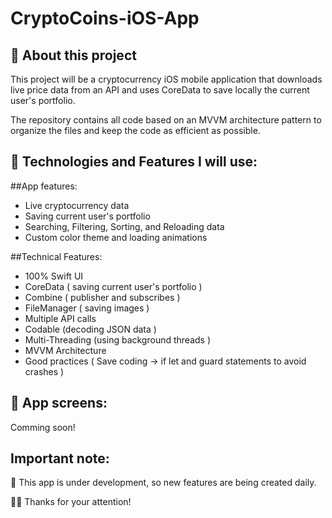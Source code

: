 # CryptoCoins-iOS-App

## 📱 About this project
This project will be a cryptocurrency iOS mobile application that downloads live price data from an API and uses CoreData to save locally the current user's portfolio.

The repository contains all code based on an MVVM architecture pattern to organize the files and keep the code as efficient as possible.

##  🤔 Technologies and Features I will use:

##App features:
* Live cryptocurrency data
* Saving current user's portfolio
* Searching, Filtering, Sorting, and Reloading data
* Custom color theme and loading animations

##Technical Features:
* 100% Swift UI
* CoreData ( saving current user's portfolio )
* Combine ( publisher and subscribes )
* FileManager ( saving images )
* Multiple API calls
* Codable (decoding JSON data )
* Multi-Threading (using background threads )
* MVVM Architecture
* Good practices ( Save coding -> if let and guard statements to avoid crashes )

##  📱 App screens:
Comming soon!

## Important note:
🚀 This app is under development, so new features are being created daily.

🙏🏽 Thanks for your attention! 
